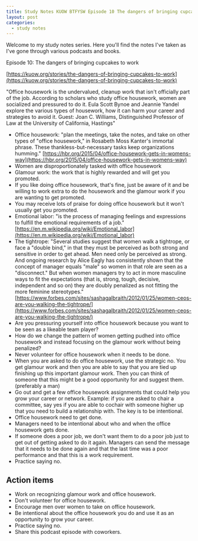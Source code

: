 ```yaml
---
title: Study Notes KUOW BTFYSW Episode 10 The dangers of bringing cupcakes to work
layout: post
categories:
  - study notes
---
```

Welcome to my study notes series. Here you'll find the notes I've taken as I've gone through various podcasts and books.

Episode 10: The dangers of bringing cupcakes to work

[https://kuow.org/stories/the-dangers-of-bringing-cupcakes-to-work](https://kuow.org/stories/the-dangers-of-bringing-cupcakes-to-work)

"Office housework is the undervalued, cleanup work that isn't officially part of the job. According to scholars who study office housework, women are socialized and pressured to do it. Eula Scott Bynoe and Jeannie Yandel explore the various types of housework, how it can harm your career and strategies to avoid it.
Guest: Joan C. Williams, Distinguished Professor of Law at the University of California, Hastings"

 - Office housework: "plan the meetings, take the notes, and take on other types of "office housework," in Rosabeth Moss Kanter's immortal phrase. These thankless-but-necessary tasks keep organizations humming." [https://hbr.org/2015/04/office-housework-gets-in-womens-way](https://hbr.org/2015/04/office-housework-gets-in-womens-way)
 - Women are disproportionately tasked with office housework
 - Glamour work: the work that is highly rewarded and will get you promoted.
 - If you like doing office housework, that's fine, just be aware of it and be willing to work extra to do the housework and the glamour work if you are wanting to get promoted. 
 - You may receive lots of praise for doing office housework but it won't usually get you promoted.
 - Emotional labor: "is the process of managing feelings and expressions to fulfill the emotional requirements of a job." [https://en.m.wikipedia.org/wiki/Emotional_labor](https://en.m.wikipedia.org/wiki/Emotional_labor)
 - The tightrope: "Several studies suggest that women walk a tightrope, or face a "double bind," in that they must be perceived as both strong and sensitive in order to get ahead. Men need only be perceived as strong. And ongoing research by Alice Eagly has consistently shown that the concept of manager equals "male" so women in that role are seen as a "disconnect." But when women managers try to act in more masculine ways to fit the expectations (that is, strong, tough, decisive, independent and so on) they are doubly penalized as not fitting the more feminine stereotypes." [https://www.forbes.com/sites/sashagalbraith/2012/01/25/women-ceos-are-you-walking-the-tightrope/](https://www.forbes.com/sites/sashagalbraith/2012/01/25/women-ceos-are-you-walking-the-tightrope/)
 - Are you pressuring yourself into office housework because you want to be seen as a likeable team player?
 - How do we change the pattern of women getting pudhed into office housework and instead focusing on the glamour work without being penalized?
 - Never volunteer for office housework when it needs to be done. 
 - When you are asked to do office housework, use the strategic no. You get glamour work and then you are able to say that you are tied up finishing up this important glamour work. Then you can think of someone that this might be a good opportunity for and suggest them. (preferably a man)
 - Go out and get a few office housework assignments that could help you grow your career or network. Example: if you are asked to chair a committee, say yes if you are able to cochair with someone higher up that you need to build a relationship with. The key is to be intentional. 
 - Office housework need to get done. 
 - Managers need to be intentional about who and when the office housework gets done. 
 - If someone does a poor job, we don't want them to do a poor job just to get out of getting asked to do it again. Managers can send the message that it needs to be done again and that the last time was a poor performance and that this is a work requirement. 
 - Practice saying no. 

## Action items
 - Work on recognizing glamour work and office housework. 
 - Don't volunteer for office housework. 
 - Encourage men over women to take on office housework. 
 - Be intentional about the office housework you do and use it as an opportunity to grow your career. 
 - Practice saying no.
 - Share this podcast episode with coworkers. 

